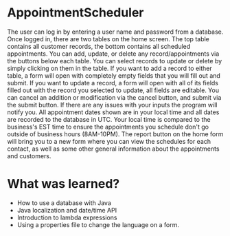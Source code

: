 # AppointmentScheduler
The user can log in by entering a user name and password from a database. Once logged in, there are two tables on the home screen.
The top table contains all customer records, the bottom contains all scheduled appointments. You can add, update, or delete any record/appointments
via the buttons below each table. You can select records to update or delete by simply clicking on them in the table. If you want to add a record to
either table, a form will open with completely empty fields that you will fill out and submit. If you want to update a record, a form will open
with all of its fields filled out with the record you selected to update, all fields are editable. You can cancel an addition or modification
via the cancel button, and submit via the submit button. If there are any issues with your inputs the program will notify you.
All appointment dates shown are in your local time and all dates are recorded to the database in UTC. Your local time is compared to the business's
EST time to ensure the appointments you schedule don't go outside of business hours (8AM-10PM). The report button on the home form will
bring you to a new form where you can view the schedules for each contact, as well as some other general information
about the appointments and customers.

# What was learned?

* How to use a database with Java
* Java localization and date/time API
* Introduction to lambda expressions
* Using a properties file to change the language on a form.
